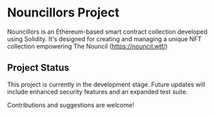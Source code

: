 # Nouncillors Project

Nouncillors is an Ethereum-based smart contract collection developed using Solidity. It's designed for creating and managing a unique NFT collection empowering The Nouncil (https://nouncil.wtf/) 


## Project Status

This project is currently in the development stage. Future updates will include enhanced security features and an expanded test suite.

Contributions and suggestions are welcome!
